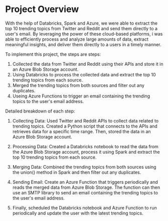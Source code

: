 # Project Overview

With the help of Databricks, Spark and Azure, we were able to extract the top 10 trending topics from Twitter and Reddit and send them directly to a user's email. By leveraging the power of these cloud-based platforms, i was able to efficiently process and analyze large amounts of data, extract meaningful insights, and deliver them directly to a users in a timely manner. 

To implement this project, the steps are steps:

1. Collected the data from Twitter and Reddit using their APIs and store it in an Azure Blob Storage account.
2. Using Databricks to process the collected data and extract the top 10 trending topics from each source.
3. Merged the trending topics from both sources and filter out any duplicates.
4. Useing Azure Functions to trigger an email containing the trending topics to the user's email address.


Detailed breakdown of each step:

1. Collecting Data: Used Twitter and Reddit APIs to collect data related to trending topics. Created a Python script that connects to the APIs and retrieves data for a specific time range. Then, stored the data in an Azure Blob Storage account.

2. Processing Data: Created a Databricks notebook to read the data from the Azure Blob Storage account, process it using Spark and extract the top 10 trending topics from each source.

3. Merging Data: Combined the trending topics from both sources using the union() method in Spark and then filter out any duplicates.

4. Sending Email: Create an Azure Function that triggers periodically and reads the merged data from Azure Blob Storage. The function can then use an SMTP library to send an email containing the trending topics to the user's email address.

5. Finally, scheduled the Databricks notebook and Azure Function to run periodically and update the user with the latest trending topics.

